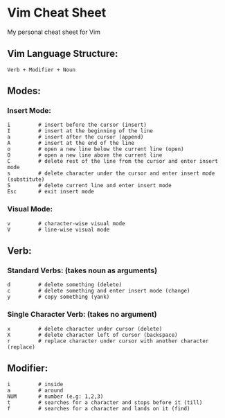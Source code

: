 # Vim Cheat Sheet
My personal cheat sheet for Vim

## Vim Language Structure:
```
Verb + Modifier + Noun
```

## Modes:
### Insert Mode:

```
i         # insert before the cursor (insert)
I         # insert at the beginning of the line
a         # insert after the cursor (append)
A         # insert at the end of the line
o         # open a new line below the current line (open)
O         # open a new line above the current line
C         # delete rest of the line from the cursor and enter insert mode
s         # delete character under the cursor and enter insert mode (substitute)
S         # delete current line and enter insert mode
Esc       # exit insert mode
```

### Visual Mode:
```
v         # character-wise visual mode
V         # line-wise visual mode
```

## Verb:
### Standard Verbs: (takes noun as arguments)
```
d         # delete something (delete)
c         # delete something and enter insert mode (change)
y         # copy something (yank)
```
### Single Character Verb: (takes no argument)
```
x         # delete character under cursor (delete)
X         # delete character left of cursor (backspace)
r         # replace character under cursor with another character (replace)
```


## Modifier:
```
i         # inside
a         # around
NUM       # number (e.g: 1,2,3)
t         # searches for a character and stops before it (till)
f         # searches for a character and lands on it (find)
```
